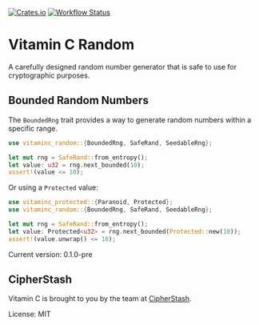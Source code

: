 <!-- Run cargo readme to generate this file -->
[![Crates.io](https://img.shields.io/crates/v/vitaminc-random.svg)](https://crates.io/crates/vitaminc-random)
[![Workflow Status](https://github.com/cipherstash/vitaminc/workflows/main/badge.svg)](https://github.com/cipherstash/vitaminc/actions?query=workflow%3A%22main%22)

# Vitamin C Random

A carefully designed random number generator that is safe to use for cryptographic purposes.

## Bounded Random Numbers

The `BoundedRng` trait provides a way to generate random numbers within a specific range.

```rust
use vitaminc_random::{BoundedRng, SafeRand, SeedableRng};

let mut rng = SafeRand::from_entropy();
let value: u32 = rng.next_bounded(10);
assert!(value <= 10);
```

Or using a `Protected` value:

```rust
use vitaminc_protected::{Paranoid, Protected};
use vitaminc_random::{BoundedRng, SafeRand, SeedableRng};

let mut rng = SafeRand::from_entropy();
let value: Protected<u32> = rng.next_bounded(Protected::new(10));
assert!(value.unwrap() <= 10);
```


Current version: 0.1.0-pre

## CipherStash

Vitamin C is brought to you by the team at [CipherStash](https://cipherstash.com).

License: MIT

